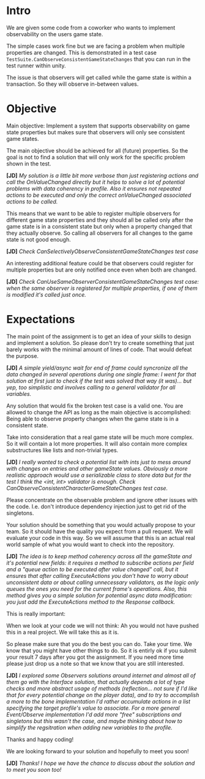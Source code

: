 Intro
=====

We are given some code from a coworker who wants to implement observability on the users game state.

The simple cases work fine but we are facing a problem when multiple properties are changed. 
This is demonstrated in a test case `TestSuite.CanObserveConsistentGameStateChanges` that you can run in the
test runner within unity.

The issue is that observers will get called while the game state is within a transaction. So they will
observe in-between values.

Objective
=========

Main objective: Implement a system that supports observability on game state properties but makes sure 
that observers will only see consistent game states. 

The main objective should be achieved for all (future) properties. So the goal is not to find a solution
that will only work for the specific problem shown in the test.

**[JD]** _My solution is a little bit more verbose than just registering actions and call the OnValueChanged
directly but it helps to solve a lot of potential problems with data coherency in profile. Also it ensures 
not repeated actions to be executed and only the correct onValueChanged associated actions to be called._

This means that we want to be able to register multiple observers for different game state properties 
and they should all be called only after the game state is in a consistent state but only when a property
changed that they actually observe. So calling all observers for all changes to the game state is not 
good enough.

**[JD]** _Check CanSelectivelyObserveConsistentGameStateChanges test case_

An interesting additional feature could be that observers could register for multiple properties but are only 
notified once even when both are changed.

**[JD]** _Check CanUseSameObserverConsistentGameStateChanges test case: when the same observer is registered 
for multiple properties, if one of them is modified it's called just once._

Expectations
============

The main point of the assignment is to get an idea of your skills to design and implement a solution. 
So please don't try to create something that just barely works with the minimal amount of lines of code. 
That would defeat the purpose.

**[JD]** _A simple yield/async wait for end of frame could syncronize all the data changed in several 
operations during one single frame: I went for that solution at first just to check if the test was solved 
that way (it was)... but yep, too simplistic and involves calling to a general validator for all variables._

Any solution that would fix the broken test case is a valid one. You are allowed to change the API 
as long as the main objective is accomplished: Being able to observe property changes when the game state
is in a consistent state.	

Take into consideration that a real game state will be much more complex. So it will contain a lot 
more properties. It will also contain more complex substructures like lists and non-trivial types.

**[JD]** _I really wanted to check a potential list with ints just to mess around with changes on entries
and other gameState values. Obviously a more realistic approach would use a serializable class to store data 
but for the test I think the <int, int> validator is enough. Check CanObserveConsistentCharacterGameStateChanges test case._

Please concentrate on the observable problem and ignore other issues with the code. I.e. don't introduce 
dependency injection just to get rid of the singletons.

Your solution should be something that you would actually propose to your team. So it should have 
the quality you expect from a pull request. We will evaluate your code in this way. So we will assume that 
this is an actual real world sample of what you would want to check into the repository.

**[JD]** _The idea is to keep method coherency across all the gameState and it's potential new fields: it
requires a method to subscribe actions per field and a "queue action to be executed after value changed"
call, but it ensures that after calling ExecuteActions you don't have to worry about unconsistent data or
about calling unnecessary validators, as the logic only queues the ones you need for the current frame's 
operations. Also, this method gives you a simple solution for potential async data modification: you just 
add the ExecuteActions method to the Response callback._

This is really important:

When we look at your code we will not think: Ah you would not have pushed this in a real project.
We will take this as it is.

So please make sure that you do the best you can do. Take your time. We know that you might have other
things to do. So it is entirly ok if you submit your result 7 days after you got the assignment.
If you need more time please just drop us a note so that we know that you are still interested.

**[JD]** _I explored some Observers solutions around internet and almost all of them go with the Interface
solution, that actually depends a lot of type checks and more abstract usage of methods (reflection... not
sure if I'd like that for every potential change on the player data), and to try to accomplish a more to the bone
implementation I'd rather accumulate actions in a list specifying the target profile's value to
associate. For a more general Event/Observe implementation I'd add more "free" subscriptions and singletons
but this wasn't the case, and maybe thinking about how to simplify the regsitration when adding new
variables to the profile._

Thanks and happy coding!

We are looking forward to your solution and hopefully to meet you soon!

**[JD]** _Thanks! I hope we have the chance to discuss about the solution and to meet you soon too!_
